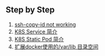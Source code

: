 ## Step by Step

1. [ssh-copy-id not working](01_shell/001_ssh_copy_id_not_working.md) 
2. [K8S Service 简介](02_k8s/001_service_intro.md)
3. [K8S Static Pod 简介](02_k8s/002_static_pod_intro.md)
4. [扩展docker使用的/var/lib 目录空间](01_shell/002_extend_system_directory_space.md)

